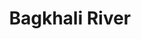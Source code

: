 ---
title: "Bagkhali River"
title_bn: "বাগখালি নদী"
description: "This river started from the forest area of Naikhangchari at Bandarban and passed Baishadi, Ramu and Cox’s Bazar before falling into the Bay of Bengal."
---